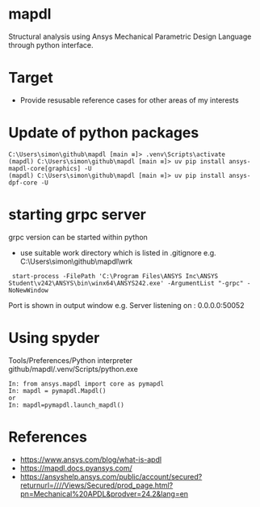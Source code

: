 # mapdl
Structural analysis using Ansys Mechanical Parametric Design Language through python interface.

# Target
 * Provide resusable reference cases for other areas of my interests

# Update of python packages
```
C:\Users\simon\github\mapdl [main ≡]> .venv\Scripts\activate
(mapdl) C:\Users\simon\github\mapdl [main ≡]> uv pip install ansys-mapdl-core[graphics] -U
(mapdl) C:\Users\simon\github\mapdl [main ≡]> uv pip install ansys-dpf-core -U
```
# starting grpc server
grpc version can be started within python
 * use suitable work directory which is listed in .gitignore e.g. C:\Users\simon\github\mapdl\wrk
```
 start-process -FilePath 'C:\Program Files\ANSYS Inc\ANSYS Student\v242\ANSYS\bin\winx64\ANSYS242.exe' -ArgumentList "-grpc" -NoNewWindow
```
Port is shown in output window e.g. Server listening on : 0.0.0.0:50052

# Using spyder
Tools/Preferences/Python interpreter github/mapdl/.venv/Scripts/python.exe
```
In: from ansys.mapdl import core as pymapdl
In: mapdl = pymapdl.Mapdl()
or
In: mapdl=pymapdl.launch_mapdl()
```

# References
 * https://www.ansys.com/blog/what-is-apdl
 * https://mapdl.docs.pyansys.com/
 * https://ansyshelp.ansys.com/public/account/secured?returnurl=////Views/Secured/prod_page.html?pn=Mechanical%20APDL&prodver=24.2&lang=en
